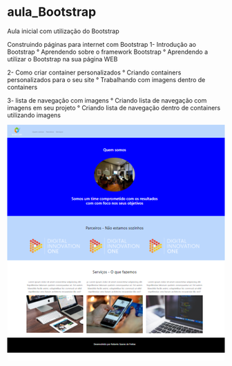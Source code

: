 # aula_Bootstrap
Aula inicial com utilização do Bootstrap

Construindo páginas para internet com Bootstrap
  1- Introdução ao Bootstrap
   ° Aprendendo sobre o framework Bootstrap
   ° Aprendendo a utilizar o Bootstrap na sua página WEB
   
  2- Como criar container personalizados
   ° Criando containers personalizados para o seu site
   ° Trabalhando com imagens dentro de containers
   
   
  3- lista de navegação com imagens
    ° Criando lista de navegação com imagens em seu projeto
    ° Criando lista de navegação dentro de containers utilizando imagens


![Resultado Final](https://github.com/RobertoSoaresFreitas/aula_Bootstrap/blob/main/img/resultado.png)
